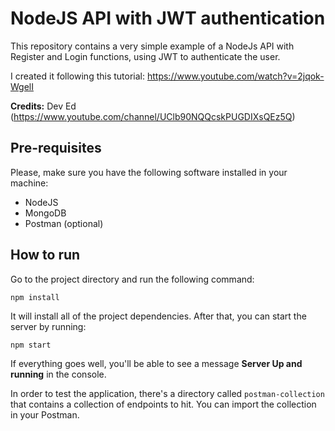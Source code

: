 # NodeJS API with JWT authentication

This repository contains a very simple example of a NodeJs API with Register and Login functions, using JWT to authenticate the user.

I created it following this tutorial: https://www.youtube.com/watch?v=2jqok-WgelI

**Credits:** Dev Ed (https://www.youtube.com/channel/UClb90NQQcskPUGDIXsQEz5Q)

## Pre-requisites

Please, make sure you have the following software installed in your machine:
- NodeJS
- MongoDB
- Postman (optional)

## How to run

Go to the project directory and run the following command:

```
npm install
```

It will install all of the project dependencies. After that, you can start the server by running:

```
npm start
```

If everything goes well, you'll be able to see a message **Server Up and running** in the console.

In order to test the application, there's a directory called `postman-collection` that contains a collection of endpoints to hit. You can import the collection in your Postman.